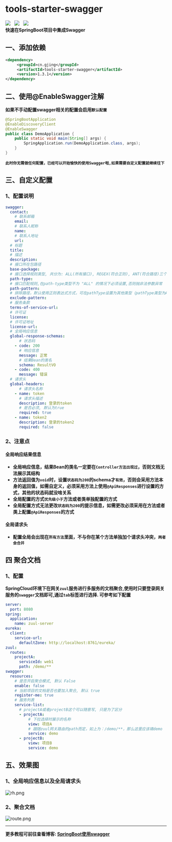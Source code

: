 # tools-starter-swagger
![](https://img.shields.io/badge/version-1.3.1-green.svg) &nbsp; 
![](https://img.shields.io/badge/author-Gjing-green.svg) &nbsp; 
![](https://img.shields.io/badge/builder-success-green.svg)   
**快速在SpringBoot项目中集成Swagger**
## 一、添加依赖
```xml
<dependency>
     <groupId>cn.gjing</groupId>
     <artifactId>tools-starter-swagger</artifactId>
     <version>1.3.1</version>
</dependency>
```
## 二、使用@EnableSwagger注解
**如果不手动配置swagger相关的配置会启用``默认配置``**  
```java
@SpringBootApplication
@EnableDiscoveryClient
@EnableSwagger
public class DemoApplication {
    public static void main(String[] args) {
        SpringApplication.run(DemoApplication.class, args);
    }
}
```
**``此时你无需做任何配置，已经可以开始愉快的使用Swagger啦,如果需要自定义配置就继续往下``**
## 三、自定义配置
### 1、配置说明
```yaml
swagger:
  contact:
    # 联系邮箱
    email:
    # 联系人昵称
    name:
    # 联系人地址
    url:
  # 标题
  title: 
  # 描述
  description: 
  # 接口所在包路径
  base-package:
  # 接口选择规则类型, 共分为: ALL(所有接口), REGEX(符合正则), ANT(符合路径)三个类型, 默认为ALL类型
  path-type:
  # 接口匹配规则,在path-type类型不为 "ALL" 的情况下必须设置,否则抛非法参数异常
  path-pattern:
  # 排除路径，默认使用正则表达式方式，可在pathType设置为其他类型（pathType类型为ALL时默认走正则
  exclude-pattern:
  # 服务条款
  terms-of-service-url:
  # 许可证
  license:
  # 许可证地址
  license-url:
  # 全局响应信息
  global-response-schemas:
      # 状态码
    - code: 200
      # 响应信息
      message: 正常
      # 结果Bean的类名
      schema: ResultVO
    - code: 400
      message: 错误
  # 请求头
  global-headers:
      # 请求头名称
    - name: token
      # 请求头描述
      description: 登录的token
      # 是否必须, 默认为true
      required: true
    - name: token2
      description: 登录的token2
      required: false
```
### 2、注意点
#### 全局响应结果信息
* **全局响应信息，结果Bean的类名一定要在``Controller方法出现过``，否则文档无法展示其结构**
* **方法返回值为``void``时，设置``状态码为200``的schema才``有效``，否则会采用方法本身的返回值，如需自定义，必须采用方法上使用``@ApiResponses``进行设置的方式，其他的状态码就没啥关系**
* **全局配置的方式``优先级小于``方法或者类单独配置的方式**
* **全局配置方式无法更改``状态码为200``的提示信息，如需更改必须采用在方法或者类上配置``@ApiResponses``的方式**
#### 全局请求头
* **配置全局会出现在``所有方法``里面，不与你在某个方法单独加个请求头冲突，``两者会合并``**
## 四 聚合文档
### 1、配置
**SpringCloud环境下在网关``zuul``服务进行多服务的文档聚合,使用时只要登录网关服务的``swagger``文档即可,通过``tab``标签进行选择. 可参考如下配置**
```yaml
server:
  port: 8080
spring:
  application:
    name: zuul-server
eureka:
  client:
    service-url:
      defaultZone: http://localhost:8761/eureka/
zuul:
  routes:
    projectA:
      serviceId: web1
      path: /demo/**
swagger:
  resources:
    # 是否开启聚合模式, 默认 False
    enable: false
    # 当前项目的文档是否也要加入聚合, 默认 true
    register-me: true
    # 服务列表
    service-list:
      # projectA或者projectB这个可以随意写, 只是为了区分
      - projectA:
          # 下拉选择时展示的名称
          view: 项目A
          # 跟随zuul网关路由的path而定，如上为：/demo/**，那么这里应该填demo
          service: demo
      - projectB:
          view: 项目B
          service: demo 
```
## 五、效果图
### 1、全局响应信息以及全局请求头
![rh.png](https://upload-images.jianshu.io/upload_images/17866147-d3f7c4ce2fc5a95d.png?imageMogr2/auto-orient/strip%7CimageView2/2/w/1240)

### 2、聚合文档
![route.png](https://upload-images.jianshu.io/upload_images/17866147-7f9cb4c0105884d6.png?imageMogr2/auto-orient/strip%7CimageView2/2/w/1240)

---
**更多教程可前往查看博客: [SpringBoot使用swagger](https://yq.aliyun.com/articles/703133?spm=a2c4e.11155435.0.0.68153312Yeo5xN)**